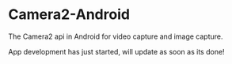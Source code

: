 # Camera2-Android
The Camera2 api in Android for video capture and image capture.

App development has just started, will update as soon as its done!

